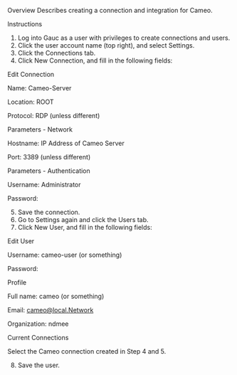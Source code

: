 Overview
Describes creating a connection and integration for Cameo.

Instructions

1. Log into Gauc as a user with privileges to create connections and users.
2. Click the user account name (top right), and select Settings.
3. Click the Connections tab.
4. Click New Connection, and fill in the following fields:

Edit Connection

Name: Cameo-Server

Location: ROOT

Protocol: RDP (unless different)

Parameters - Network

Hostname: IP Address of Cameo Server

Port: 3389 (unless different)


Parameters - Authentication

Username: Administrator

Password: 




5. Save the connection.
6. Go to Settings again and click the Users tab.
7. Click New User, and fill in the following fields:

Edit User

Username: cameo-user (or something)

Password: 


Profile

Full name: cameo (or something)

Email: cameo@local.Network

Organization: ndmee


Current Connections

Select the Cameo connection created in Step 4 and 5.


8. Save the user.
